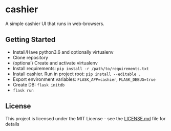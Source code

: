 # cashier
A simple cashier UI that runs in web-browsers.

## Getting Started

- Install/Have python3.6 and optionally virtualenv
- Clone repository
- (optional) Create and activate virtualenv
- Install requirements: ```pip install -r /path/to/requirements.txt```
- Install cashier. Run in project root: ```pip install --editable .```
- Export environment variables: ```FLASK_APP=cashier```, ```FLASK_DEBUG=true```
- Create DB: ```flask initdb```
- ```flask run```

## License

This project is licensed under the MIT License - see the [LICENSE.md](LICENSE.md) file for details

